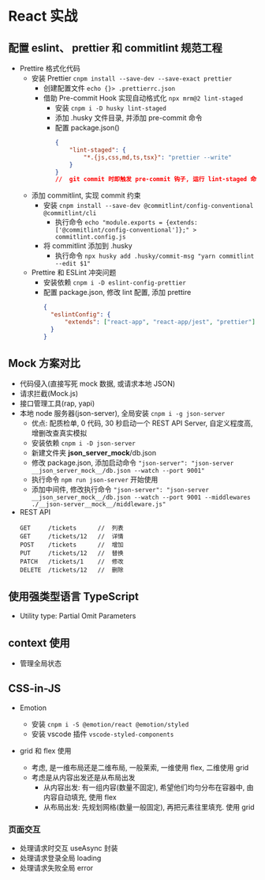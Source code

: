 # React 实战

## 配置 eslint、 prettier 和 commitlint 规范工程

- Prettire 格式化代码
  - 安装 Prettier `cnpm install --save-dev --save-exact prettier`
    - 创建配置文件 `echo {}> .prettierrc.json`
    - 借助 Pre-commit Hook 实现自动格式化 `npx mrm@2 lint-staged`
      - 安装 `cnpm i -D husky lint-staged`
      - 添加 .husky 文件目录, 并添加 pre-commit 命令
      - 配置 package.json()
        ```json
        {
        	"lint-staged": {
        		"*.{js,css,md,ts,tsx}": "prettier --write"
        	}
        }
        //  git commit 时即触发 pre-commit 钩子, 运行 lint-staged 命令, 对 js, css, md, ts, tsx 文件执行格式化
        ```
  - 添加 commitlint, 实现 commit 约束
    - 安装 `cnpm install --save-dev @commitlint/config-conventional @commitlint/cli`
      - 执行命令 `echo "module.exports = {extends: ['@commitlint/config-conventional']};" > commitlint.config.js`
    - 将 commitlint 添加到 .husky
      - 执行命令 `npx husky add .husky/commit-msg "yarn commitlint --edit $1"`
  - Prettire 和 ESLint 冲突问题
    - 安装依赖 `cnpm i -D eslint-config-prettier`
    - 配置 package.json, 修改 lint 配置, 添加 prettire
      ```json
      {
      	"eslintConfig": {
      		"extends": ["react-app", "react-app/jest", "prettier"]
      	}
      }
      ```

## Mock 方案对比

- 代码侵入(直接写死 mock 数据, 或请求本地 JSON)
- 请求拦截(Mock.js)
- 接口管理工具(rap, yapi)
- 本地 node 服务器(json-server), 全局安装 `cnpm i -g json-server`
  - 优点: 配质检单, 0 代码, 30 秒启动一个 REST API Server, 自定义程度高, 增删改查真实模拟
  - 安装依赖 `cnpm i -D json-server`
  - 新建文件夹 **json_server_mock**/db.json
  - 修改 package.json, 添加启动命令 `"json-server": "json-server __json_server_mock__/db.json --watch --port 9001"`
  - 执行命令 `npm run json-server` 开始使用
  - 添加中间件, 修改执行命令 `"json-server": "json-server __json_server_mock__/db.json --watch --port 9001 --middlewares ./__json-server__mock__/middleware.js"`
- REST API
  ```
  GET     /tickets      //  列表
  GET     /tickets/12   //  详情
  POST    /tickets      //  增加
  PUT     /tickets/12   //  替换
  PATCH   /tickets/1    //  修改
  DELETE  /tickets/12   //  删除
  ```

## 使用强类型语言 TypeScript

- Utility type: Partial Omit Parameters

## context 使用

- 管理全局状态

## CSS-in-JS

- Emotion

  - 安装 `cnpm i -S @emotion/react @emotion/styled`
  - 安装 vscode 插件 `vscode-styled-components`

- grid 和 flex 使用
  - 考虑, 是一维布局还是二维布局, 一般莱索, 一维使用 flex, 二维使用 grid
  - 考虑是从内容出发还是从布局出发
    - 从内容出发: 有一组内容(数量不固定), 希望他们均匀分布在容器中, 由内容自动填充, 使用 flex
    - 从布局出发: 先规划网格(数量一般固定), 再把元素往里填充. 使用 grid

### 页面交互

- 处理请求时交互 useAsync 封装
- 处理请求登录全局 loading
- 处理请求失败全局 error
